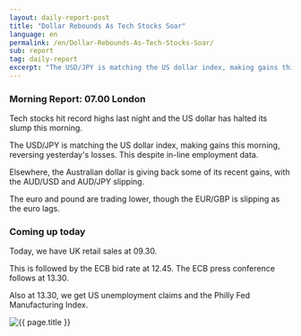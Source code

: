 ```yaml
---
layout: daily-report-post
title: "Dollar Rebounds As Tech Stocks Soar"
language: en
permalink: /en/Dollar-Rebounds-As-Tech-Stocks-Soar/
sub: report
tag: daily-report
excerpt: "The USD/JPY is matching the US dollar index, making gains this morning, reversing yesterday's gains. This despite in-line employment data ..."
---
```

### Morning Report: 07.00 London

Tech stocks hit record highs last night and the US dollar has halted its slump this morning. 

The USD/JPY is matching the US dollar index, making gains this morning, reversing yesterday's losses. This despite in-line employment data. 

Elsewhere, the Australian dollar is giving back some of its recent gains, with the AUD/USD and AUD/JPY slipping. 

The euro and pound are trading lower, though the EUR/GBP is slipping as the euro lags. 

### Coming up today

Today, we have UK retail sales at 09.30. 

This is followed by the ECB bid rate at 12.45. The ECB press conference follows at 13.30. 

Also at 13.30, we get US unemployment claims and the Philly Fed Manufacturing Index.  


<p><img src="{{ "/assets/images/daily-report/2017-07-20_07-14-09.jpg" | relative_url }}" alt="{{ page.title }}" title="{{ page.title }}"></p>